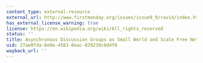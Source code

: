 ```yaml
---
content_type: external-resource
external_url: http://www.firstmonday.org/issues/issue9_9/ravid/index.html
has_external_license_warning: true
license: https://en.wikipedia.org/wiki/All_rights_reserved
status: ''
title: Asynchronous Discussion Groups as Small World and Scale Free Networks
uid: 27ae0fda-6e9e-4583-8eac-829230c8d4f8
wayback_url: ''
---
```

